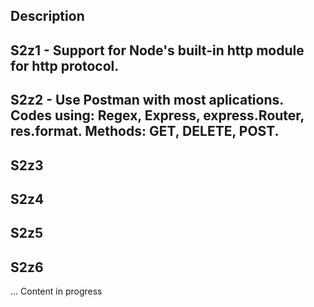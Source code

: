 ## Description
## S2z1 - Support for Node's built-in http module for http protocol.
## S2z2 - Use Postman with most aplications. Codes using: Regex, Express, express.Router, res.format. Methods: GET, DELETE, POST.
## S2z3
## S2z4
## S2z5
## S2z6
  ...
Content in progress

